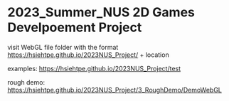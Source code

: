 # 2023_Summer_NUS 2D Games Develpoement Project

visit WebGL file folder with the format https://hsiehtpe.github.io/2023NUS_Project/ + location


examples: https://hsiehtpe.github.io/2023NUS_Project/test

rough demo: https://hsiehtpe.github.io/2023NUS_Project/3_RoughDemo/DemoWebGL
